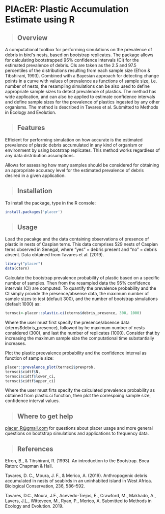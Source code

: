 # PlAcER: Plastic Accumulation Estimate using R


> ## Overview

A computational toolbox for performing simulations on the prevalence of debris in bird's nests, based on bootstrap replicates. The package allows for calculating bootstrapped 95% confidence intervals (CI) for the estimated prevalence of debris. CIs are taken as the 2.5 and 97.5 percentiles of the distributions resulting from each sample size (Efron & Tibshirani, 1993). Combined with a Bayesian approach for detecting change points in a curve with values of prevalence as functions of sample size, i.e. number of nests, the resampling simulations can be also used to define appropriate sample sizes to detect prevalence of plastics. The method has wide application, and can also be applied to estimate confidence intervals and define sample sizes for the prevalence of plastics ingested by any other organisms. The method is described in Tavares et al. Submitted to Methods in Ecology and Evolution.

> ## Features

Efficient for performing simulation on how accurate is the estimated prevalence of plastic debris accumulated in any kind of organism or environment by using bootstrap replicates. This method works regardless of any data distribution assumptions.

Allows for assessing how many samples should be considered for obtaining an appropriate accuracy level for the estimated prevalence of debris desired in a given application.

> ## Installation

To install the package, type in the R console:

```r
install.packages('placer')
```

> ## Usage

Load the pacakge and the data containing observations of presence of plastic in nests of Caspian terns. This data comprises 529 nests of Caspian terns observed in Senegal, where “yes” = debris present and “no” = debris absent. Data obtained from Tavares et al. (2019).

```r
library("placer")
data(ctern)
```

Calculate the bootstrap prevalence probability of plastic based on a specific
number of samples. Then from the resampled data the 95% confidence intervals (CI)
are computed. To quantify the prevalence probability and the CI simply provide
the presence/absense data, the maximum number of sample sizes to test (default 300),
and the number of bootstrap simulations (default 1000) as:

```r
ternsci<-placer::plastic.ci(cterns$debris_presence, 300, 1000)
```
Where the user must first specify the presence/absence data (cterns$debris_presence), followed by he maximum number of nests considered (300), and last the number of replicates (1000). Consider that by increasing the maximum sample size the computational time substantially increases.

Plot the plastic preevalence probability and the confidence interval 
as function of sample size: 

```r
placer::prevalence_plot(ternsci$prevprob,
ternsci$cidtf$N,
ternsci$cidtf$lower_ci,
ternsci$cidtf$upper_ci)
```

Where the user must firts specify the calculated prevalence probability as obtained from plastic.ci function, then plot the correspoing sample size, confidence interval values. 

> ## Where to get help

placer_R@gmail.com for questions about placer usage and more general questions on bootstrap simulations and applications to frequency data.

> ## References

Efron, B., & Tibshirani, R. (1993). An introduction to the Bootstrap. Boca Raton: Chapman & Hall.

Tavares, D. C., Moura, J. F., & Merico, A. (2019). Anthropogenic debris accumulated in nests of seabirds in an uninhabited island in West Africa. Biological Conservation, 236, 586–592.

Tavares, D.C., Moura, J.F., Acevedo-Trejos, E., Crawford, M., Makhado, A., Lavers, J.L., Witteveen, M., Ryan, P., Merico, A. Submitted to Methods in Ecology and Evolution. 2019.
